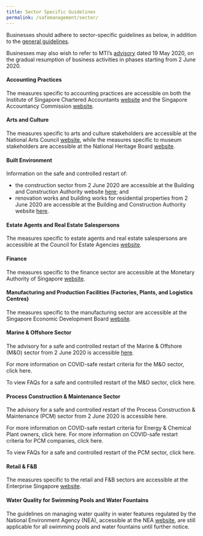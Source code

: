```yaml
---
title: Sector Specific Guidelines
permalink: /safemanagement/sector/
---
```


Businesses should adhere to sector-specific guidelines as below, in addition to the <a href="/safemanagement/general/">general guidelines</a>. 

Businesses may also wish to refer to MTI’s <a href="https://www.mti.gov.sg/-/media/MTI/Newsroom/Press-Releases/2020/05/MTI-Advisory-on-resumption-of-activities-from-2-June-2020.pdf" target="_blank">advisory</a> dated 19 May 2020, on the gradual resumption of business activities in phases starting from 2 June 2020.

#### **Accounting Practices**

The measures specific to accounting practices are accessible on both the Institute of Singapore Chartered Accountants <a href = "https://isca.org.sg/covid-19-series/faqs/?j=538131&sfmc_sub=28753357&l=215_HTML&u=10800996&mid=7235277&jb=1" target="_blank">website</a> and the Singapore Accountancy Commission <a href = "https://www.sac.gov.sg/isca-sac-advisory-safe-management-measures-accounting-practices-post-covid-19-circuit-breaker-period" target="_blank">website</a>.

#### **Arts and Culture**

The measures specific to arts and culture stakeholders are accessible at the National Arts Council <a href="https://www.nac.gov.sg/whatwedo/support/sustaining-the-arts-during-covid-19/Operationalisation-of-Circuit-Breaker-Safe-Distancing-Measures.html" target="_blank">website</a>, while the measures specific to museum stakeholders are accessible at the National Heritage Board <a href="https://www.nhb.gov.sg/what-we-do/our-work/sector-development/museum-roundtable/public-advisory-on-covid-19" target="_blank">website</a>.

#### **Built Environment**

Information on the safe and controlled restart of:
- the construction sector from 2 June 2020 are accessible at the Building and Construction Authority website <a href="https://go.gov.sg/bca-advisory-restart-construction" target="_blank">here</a>; and
- renovation works and building works for residential properties from 2 June 2020 are accessible at the Building and Construction Authority website <a href="https://go.gov.sg/bca-advisory-restart-residential-reno-bldg-works" target="_blank">here</a>.

#### **Estate Agents and Real Estate Salespersons**

The measures specific to estate agents and real estate salespersons are accessible at the Council for Estate Agencies <a href = "https://www.cea.gov.sg/docs/default-source/module/pressRelease/2df90c4e-89ff-4789-a95b-e84567c8da13.pdf" target="_blank">website</a>.

#### **Finance**

The measures specific to the finance sector are accessible at the Monetary Authority of Singapore <a href = "https://www.mas.gov.sg/news/media-releases/2020/safe-re-opening-of-more-customer-services-in-the-financial-sector" target="_blank">website</a>.

#### **Manufacturing and Production Facilities (Factories, Plants, and Logistics Centres)**

The measures specific to the manufacturing sector are accessible at the Singapore Economic Development Board <a href = "https://www.edb.gov.sg/en/news-and-events/news/guidelines-on-safe-management-measures-for-the-manufacturing.html" target="_blank">website</a>.

#### **Marine & Offshore Sector**

The advisory for a safe and controlled restart of the Marine & Offshore (M&O) sector from 2 June 2020 is accessible <a href="/images/Advisory - MO Sector (final 1 June 2020).pdf" target="_blank">here</a>.

For more information on COVID-safe restart criteria for the M&O sector, click here.

To view FAQs for a safe and controlled restart of the M&O sector, click here.

#### **Process Construction & Maintenance Sector**

The advisory for a safe and controlled restart of the Process Construction & Maintenance (PCM) sector from 2 June 2020 is accessible here.

For more information on COVID-safe restart criteria for Energy & Chemical Plant owners, click here.
For more information on COVID-safe restart criteria for PCM companies, click here.

To view FAQs for a safe and controlled restart of the PCM sector, click here.

#### **Retail & F&B**

The measures specific to the retail and F&B sectors are accessible at the Enterprise Singapore <a href = "https://www.enterprisesg.gov.sg/covid-19/safe-distance" target="_blank">website</a>.

#### **Water Quality for Swimming Pools and Water Fountains**

The guidelines on managing water quality in water features regulated by the National Environment Agency (NEA), accessible at the NEA <a href = "https://www.nea.gov.sg/docs/default-source/default-document-library/guidelines-for-managing-water-quality-for-cooling-towers-swimming-pool-and-water-fountains-during-the-period-of-heightened-safe-distancing-measures-(revised-on-26-apr-2020).pdf" target="_blank">website</a>, are still applicable for all swimming pools and water fountains until further notice.
